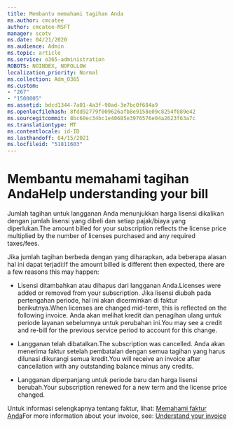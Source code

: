 ```yaml
---
title: Membantu memahami tagihan Anda
ms.author: cmcatee
author: cmcatee-MSFT
manager: scotv
ms.date: 04/21/2020
ms.audience: Admin
ms.topic: article
ms.service: o365-administration
ROBOTS: NOINDEX, NOFOLLOW
localization_priority: Normal
ms.collection: Adm_O365
ms.custom:
- "267"
- "1500005"
ms.assetid: bdcd1344-7a01-4a3f-90ad-3e7bc0f684a9
ms.openlocfilehash: 8fdd92779f009626afb8e9158e09c8254f089e42
ms.sourcegitcommit: 8bc60ec34bc1e40685e3976576e04a2623f63a7c
ms.translationtype: MT
ms.contentlocale: id-ID
ms.lasthandoff: 04/15/2021
ms.locfileid: "51811603"
---
```

# <a name="help-understanding-your-bill"></a><span data-ttu-id="bea5a-102">Membantu memahami tagihan Anda</span><span class="sxs-lookup"><span data-stu-id="bea5a-102">Help understanding your bill</span></span>

<span data-ttu-id="bea5a-103">Jumlah tagihan untuk langganan Anda menunjukkan harga lisensi dikalikan dengan jumlah lisensi yang dibeli dan setiap pajak/biaya yang diperlukan.</span><span class="sxs-lookup"><span data-stu-id="bea5a-103">The amount billed for your subscription reflects the license price multiplied by the number of licenses purchased and any required taxes/fees.</span></span>
  
<span data-ttu-id="bea5a-104">Jika jumlah tagihan berbeda dengan yang diharapkan, ada beberapa alasan hal ini dapat terjadi:</span><span class="sxs-lookup"><span data-stu-id="bea5a-104">If the amount billed is different then expected, there are a few reasons this may happen:</span></span>
  
- <span data-ttu-id="bea5a-105">Lisensi ditambahkan atau dihapus dari langganan Anda.</span><span class="sxs-lookup"><span data-stu-id="bea5a-105">Licenses were added or removed from your subscription.</span></span> <span data-ttu-id="bea5a-106">Jika lisensi diubah pada pertengahan periode, hal ini akan dicerminkan di faktur berikutnya.</span><span class="sxs-lookup"><span data-stu-id="bea5a-106">When licenses are changed mid-term, this is reflected on the following invoice.</span></span> <span data-ttu-id="bea5a-107">Anda akan melihat kredit dan penagihan ulang untuk periode layanan sebelumnya untuk perubahan ini.</span><span class="sxs-lookup"><span data-stu-id="bea5a-107">You may see a credit and re-bill for the previous service period to account for this change.</span></span>

- <span data-ttu-id="bea5a-108">Langganan telah dibatalkan.</span><span class="sxs-lookup"><span data-stu-id="bea5a-108">The subscription was cancelled.</span></span> <span data-ttu-id="bea5a-109">Anda akan menerima faktur setelah pembatalan dengan semua tagihan yang harus dilunasi dikurangi semua kredit.</span><span class="sxs-lookup"><span data-stu-id="bea5a-109">You will receive an invoice after cancellation with any outstanding balance minus any credits.</span></span>

- <span data-ttu-id="bea5a-110">Langganan diperpanjang untuk periode baru dan harga lisensi berubah.</span><span class="sxs-lookup"><span data-stu-id="bea5a-110">Your subscription renewed for a new term and the license price changed.</span></span>

<span data-ttu-id="bea5a-111">Untuk informasi selengkapnya tentang faktur, lihat: [Memahami faktur Anda](https://docs.microsoft.com/microsoft-365/commerce/billing-and-payments/understand-your-invoice2)</span><span class="sxs-lookup"><span data-stu-id="bea5a-111">For more information about your invoice, see: [Understand your invoice](https://docs.microsoft.com/microsoft-365/commerce/billing-and-payments/understand-your-invoice2)</span></span>
